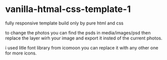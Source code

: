 # vanilla-htmal-css-template-1

fully responsive template build only by pure html and css

to change the photos you can find the psds in media/images/psd then replace the layer wirh your image and export it insted of the current photos.

i used litle font library from icomoon you can replace it with any other one for more icons.
